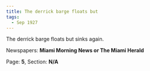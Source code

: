 ```yaml
---  
title: The derrick barge floats but  
tags:  
  - Sep 1927  
---  
```

  
The derrick barge floats but sinks again.  
  
Newspapers: **Miami Morning News or The Miami Herald**  
  
Page: **5**, Section: **N/A** 
